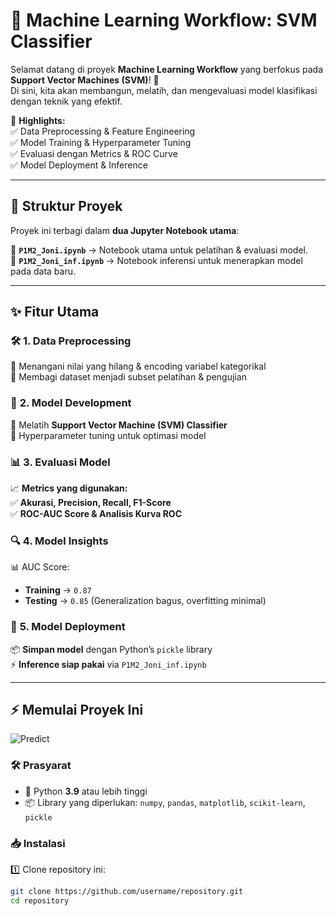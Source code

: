 # 🚀 Machine Learning Workflow: SVM Classifier  

Selamat datang di proyek **Machine Learning Workflow** yang berfokus pada **Support Vector Machines (SVM)**! 🎯  
Di sini, kita akan membangun, melatih, dan mengevaluasi model klasifikasi dengan teknik yang efektif.  

📌 **Highlights:**  
✅ Data Preprocessing & Feature Engineering  
✅ Model Training & Hyperparameter Tuning  
✅ Evaluasi dengan Metrics & ROC Curve  
✅ Model Deployment & Inference  

---  

## 📖 **Struktur Proyek**  
Proyek ini terbagi dalam **dua Jupyter Notebook utama**:  

📂 **`P1M2_Joni.ipynb`** → Notebook utama untuk pelatihan & evaluasi model.  
📂 **`P1M2_Joni_inf.ipynb`** → Notebook inferensi untuk menerapkan model pada data baru.  

---

## ✨ **Fitur Utama**  

### 🛠 **1. Data Preprocessing**  
🔹 Menangani nilai yang hilang & encoding variabel kategorikal  
🔹 Membagi dataset menjadi subset pelatihan & pengujian  

### 🎯 **2. Model Development**  
🧠 Melatih **Support Vector Machine (SVM) Classifier**  
📌 Hyperparameter tuning untuk optimasi model  

### 📊 **3. Evaluasi Model**  
📈 **Metrics yang digunakan:**  
✅ **Akurasi, Precision, Recall, F1-Score**  
✅ **ROC-AUC Score & Analisis Kurva ROC**  

### 🔍 **4. Model Insights**  
📊 AUC Score:  
- **Training** → `0.87`  
- **Testing** → `0.85` (Generalization bagus, overfitting minimal)  

### 🚀 **5. Model Deployment**  
📦 **Simpan model** dengan Python’s `pickle` library  
⚡ **Inference siap pakai** via `P1M2_Joni_inf.ipynb`  

---

## ⚡ **Memulai Proyek Ini**  
![Predict](Predict.png) 


### 🛠 **Prasyarat**  
- 🐍 Python **3.9** atau lebih tinggi  
- 📦 Library yang diperlukan: `numpy`, `pandas`, `matplotlib`, `scikit-learn`, `pickle`  

### 📥 **Instalasi**  
1️⃣ Clone repository ini:  
   ```bash
   git clone https://github.com/username/repository.git
   cd repository
